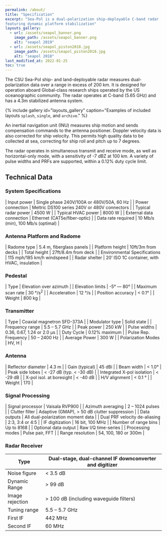 ```yaml
---
permalink: /about/
title: "Specification"
excerpt: "Sea-Pol is a dual-polarization ship-deployable C-band radar
featuring dynamic platform stabilization"
layouts_gallery:
  - url: /assets/seapol_banner.png
    image_path: /assets/seapol_banner.png
    alt: "seapol 2019"
  - url: /assets/seapol_piston2018.jpg
    image_path: /assets/seapol_piston2018.jpg
    alt: "seapol 2018"
last_modified_at: 2022-01-25
toc: true
---
```


The CSU Sea-Pol ship- and land-deployable radar measures dual-polarization data over a range in excess of 200 km. It is designed for operation aboard Global-class research ships operated by the US oceanographic community. The radar operates at C-band (5.65 GHz) and has a 4.3m stabilized antenna system.

{% include gallery id="layouts_gallery" caption="Examples of included layouts `splash`, `single`, and `archive`." %}

An inertial navigation unit (INU) measures ship motion and sends compensation commands to the antenna positioner. Doppler velocity data is also corrected for ship velocity. This permits high quality data to be collected at sea, correcting for ship roll and pitch up to 7 degrees.

The radar operates in simultaneous transmit and receive mode, as well as horizontal-only mode, with a sensitivity of -7 dBZ at 100 km. A variety of pulse widths and PRFs are supported, within a 0.12% duty cycle limit.

## Technical Data

### System Specifications
| Input power              | Single phase 240V/100A or 480V/50A, 60 Hz    |
| Power connection         | Meltric DS100 series 240V or 480V connectors |
| Typical radar power      | 4500 W                                       |
| Typical HVAC power       | 8000 W                                       |
| External data connection | Ethernet (CAT5e/fiber-optic)                 |
| Data rate required       | 10 Mb/s (min), 100 Mb/s (optimal)            |

### Antenna Platform and Radome
| Radome type             | 5.4 m, fiberglass panels                      |
| Platform height         | 10ft/3m from decks |
| Total height      | 27ft/8.4m from deck   |
| Environmental Specifications    | 115 mph/185 km/h windspeed       |
| Radar shelter | 20’ ISO 1C container, with HVAC, insulation       |

### Pedestal
| Type              | Elevation over azimuth        |
| Elevation limits       | -5° — 80° |
| Maximum scan rate      | 30 °/s<sup>2</sup> |
| Acceleration       | 12 °/s   |
| Position accuracy | < 0.1°                |
| Weight       |  800 kg         |

### Transmitter
|   Type                   |   Coaxial magnetron SFD-373A   |
|   Modulator type         |   Solid state                  |
|   Frequency range        |   5.5 – 5.7 GHz                |
|   Peak power             |   250 kW                       |
|   Pulse widths           |   0.36, 0.67, 1.24 or 2.0 μs   |
|   Duty Cycle             |   0.12% maximum                |
|   Pulse Rep. Frequency   |   50 – 2400 Hz                 |
|   Average Power          |   300 W                        |
|   Polarization Modes     |   HV, H                        |

### Antenna
|   Reflector diameter           |   4.3 m                      |
|   Gain (typical)               |   45 dBi                     |
|   Beam width                   |   < 1.0°                     |
|   Peak side lobes              |   < -27 dB (typ. < -30 dB)   |
|   Integrated X-pol isolation   |   < -29 dB                   |
|   X-pol isol. at boresight     |   < -40 dB                   |
|   H/V alignment                |   < 0.1 °                    |
|   Weight                       |   170                        |

### Signal Processing
|   Signal processor                |   Vaisala RVP900                                 |
|   Azimuth averaging               |   2 – 1024 pulses                                |
|   Clutter filter                  |   Adaptive (GMAP), > 50 dB clutter suppression   |
|   Data outputs                    |   All dual-polarization moment data              |
|   Dual PRF velocity de-aliasing   |   2:3, 3:4 or 4:5                                |
|   IF digitization                 |   16 bit, 100 MHz                                |
|   Number of range bins            |   Up to 8168                                     |
|   Optional data output            |   Raw I/Q time-series                            |
|   Processing modes                |   Pulse pair, FFT                                |
|   Range resolution                |   54, 100, 180 or 300m                           |

### Radar Receiver
|   Type              |   Dual-stage, dual-channel IF downconverter and digitizer   |
|---------------------|-------------------------------------------------------------|
|   Noise figure      |   < 3.5 dB                                                  |
|   Dynamic Range     |   > 99 dB                                                   |
|   Image rejection   |   > 100 dB (including waveguide filters)                    |
|   Tuning range      |   5.5 – 5.7 GHz                                             |
|   First IF          |   442 MHz                                                   |
|   Second IF         |   60 MHz                                                    |
